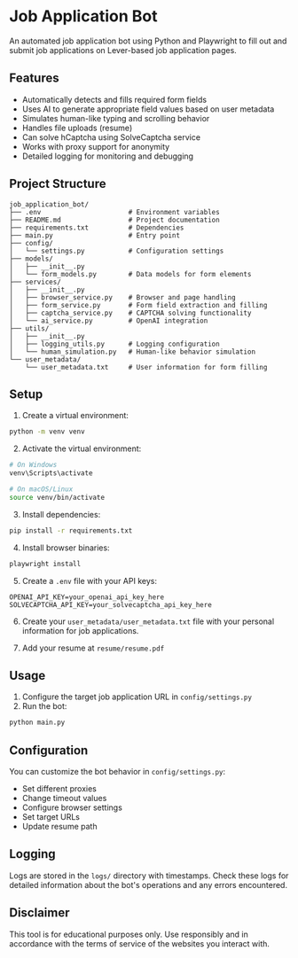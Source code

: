 # Job Application Bot

An automated job application bot using Python and Playwright to fill out and submit job applications on Lever-based job application pages.

## Features

- Automatically detects and fills required form fields
- Uses AI to generate appropriate field values based on user metadata
- Simulates human-like typing and scrolling behavior
- Handles file uploads (resume)
- Can solve hCaptcha using SolveCaptcha service
- Works with proxy support for anonymity
- Detailed logging for monitoring and debugging

## Project Structure

```
job_application_bot/
├── .env                      # Environment variables
├── README.md                 # Project documentation
├── requirements.txt          # Dependencies
├── main.py                   # Entry point
├── config/
│   └── settings.py           # Configuration settings
├── models/
│   ├── __init__.py
│   └── form_models.py        # Data models for form elements
├── services/
│   ├── __init__.py
│   ├── browser_service.py    # Browser and page handling
│   ├── form_service.py       # Form field extraction and filling
│   ├── captcha_service.py    # CAPTCHA solving functionality
│   └── ai_service.py         # OpenAI integration
├── utils/
│   ├── __init__.py
│   ├── logging_utils.py      # Logging configuration
│   └── human_simulation.py   # Human-like behavior simulation
└── user_metadata/
    └── user_metadata.txt     # User information for form filling
```

## Setup

1. Create a virtual environment:

```bash
python -m venv venv
```

2. Activate the virtual environment:

```bash
# On Windows
venv\Scripts\activate

# On macOS/Linux
source venv/bin/activate
```

3. Install dependencies:

```bash
pip install -r requirements.txt
```

4. Install browser binaries:

```bash
playwright install
```

5. Create a `.env` file with your API keys:

```
OPENAI_API_KEY=your_openai_api_key_here
SOLVECAPTCHA_API_KEY=your_solvecaptcha_api_key_here
```

6. Create your `user_metadata/user_metadata.txt` file with your personal information for job applications.

7. Add your resume at `resume/resume.pdf`

## Usage

1. Configure the target job application URL in `config/settings.py`
2. Run the bot:

```bash
python main.py
```

## Configuration

You can customize the bot behavior in `config/settings.py`:

- Set different proxies
- Change timeout values
- Configure browser settings
- Set target URLs
- Update resume path

## Logging

Logs are stored in the `logs/` directory with timestamps. Check these logs for detailed information about the bot's operations and any errors encountered.

## Disclaimer

This tool is for educational purposes only. Use responsibly and in accordance with the terms of service of the websites you interact with.